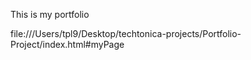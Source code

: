 This is my portfolio

file:///Users/tpl9/Desktop/techtonica-projects/Portfolio-Project/index.html#myPage
